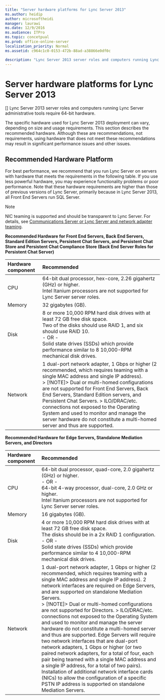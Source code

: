 ```yaml
---
title: "Server hardware platforms for Lync Server 2013"
ms.author: heidip
author: microsoftheidi
manager: laurawi
ms.date: 12/9/2016
ms.audience: ITPro
ms.topic: concetpual
ms.prod: office-online-server
localization_priority: Normal
ms.assetid: c964c1c0-0153-472b-88ad-a38866e0df0c

description: "Lync Server 2013 server roles and computers running Lync Server administrative tools require 64-bit hardware."
---
```


# Server hardware platforms for Lync Server 2013
[]
Lync Server 2013 server roles and computers running Lync Server administrative tools require 64-bit hardware.
  
The specific hardware used for Lync Server 2013 deployment can vary, depending on size and usage requirements. This section describes the recommended hardware. Although these are recommendations, not requirements, using hardware that does not meet these recommendations may result in significant performance issues and other issues.
  
## Recommended Hardware Platform

For best performance, we recommend that you run Lync Server on servers with hardware that meets the requirements in the following table. If you use less powerful hardware, you may experience functionality problems or poor performance. Note that these hardware requirements are higher than those of previous versions of Lync Server, primarily because in Lync Server 2013, all Front End Servers run SQL Server. 
  
> [!NOTE]
> NIC teaming is supported and should be transparent to Lync Server. For details, see [Communications Server or Lync Server and network adapter teaming](https://go.microsoft.com/fwlink/p/?LinkId=389910). 
  
**Recommended Hardware for Front End Servers, Back End Servers, Standard Edition Servers, Persistent Chat Servers, and Persistent Chat Store and Persistent Chat Compliance Store (Back End Server Roles for Persistent Chat Server)**

|**Hardware component**|**Recommended**|
|:-----|:-----|
|CPU  <br/> |64-bit dual processor, hex-core, 2.26 gigahertz (GHz) or higher.  <br/> Intel Itanium processors are not supported for Lync Server server roles.  <br/> |
|Memory  <br/> |32 gigabytes (GB).  <br/> |
|Disk  <br/> | 8 or more 10,000 RPM hard disk drives with at least 72 GB free disk space.  <br/>  Two of the disks should use RAID 1, and six should use RAID 10.  <br/>  - OR -  <br/>  Solid state drives (SSDs) which provide performance similar to 8 10,000-RPM mechanical disk drives.  <br/> |
|Network  <br/> | 1 dual-port network adapter, 1 Gbps or higher (2 recommended, which requires teaming with a single MAC address and single IP address).  <br/> > [!NOTE]>  Dual or multi-homed configurations are not supported for Front End Servers, Back End Servers, Standard Edition servers, and Persistent Chat Servers. >  ILO/DRAC/etc. connections not exposed to the Operating System and used to monitor and manage the server hardware do not constitute a multi-homed server and thus are supported.           |
   
**Recommended Hardware for Edge Servers, Standalone Mediation Servers, and Directors**

|**Hardware component**|**Recommended**|
|:-----|:-----|
|CPU  <br/> | 64-bit dual processor, quad-core, 2.0 gigahertz (GHz) or higher.  <br/>  - OR -  <br/>  64-bit 4-way processor, dual-core, 2.0 GHz or higher.  <br/>  Intel Itanium processors are not supported for Lync Server server roles.  <br/> |
|Memory  <br/> |16 gigabytes (GB).  <br/> |
|Disk  <br/> | 4 or more 10,000 RPM hard disk drives with at least 72 GB free disk space.  <br/>  The disks should be in a 2x RAID 1 configuration.  <br/>  - OR -  <br/>  Solid state drives (SSDs) which provide performance similar to 4 10,000-RPM mechanical disk drives.  <br/> |
|Network  <br/> | 1 dual-port network adapter, 1 Gbps or higher (2 recommended, which requires teaming with a single MAC address and single IP address). 2 network interfaces are required on Edge Servers, and are supported on standalone Mediation Servers.  <br/> > [!NOTE]>  Dual or multi-homed configurations are not supported for Directors. >  ILO/DRAC/etc. connections not exposed to the Operating System and used to monitor and manage the server hardware do not constitute a multi-homed server and thus are supported.            Edge Servers will require two network interfaces that are dual-port network adapters, 1 Gbps or higher (or two paired network adapters, for a total of four, each pair being teamed with a single MAC address and a single IP address, for a total of two pairs).  <br/>  Installation of additional network interface cards (NICs) to allow the configuration of a specific PSTN IP address is supported on standalone Mediation Servers.  <br/> |
   

